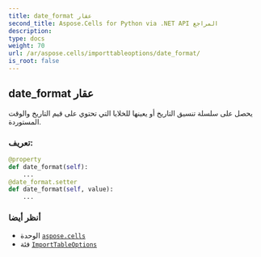 ```yaml
---
title: date_format عقار
second_title: Aspose.Cells for Python via .NET API المراجع
description:
type: docs
weight: 70
url: /ar/aspose.cells/importtableoptions/date_format/
is_root: false
---
```

##  date_format عقار

يحصل على سلسلة تنسيق التاريخ أو يعينها للخلايا التي تحتوي على قيم التاريخ والوقت المستوردة.
###  تعريف:
```python
@property
def date_format(self):
    ...
@date_format.setter
def date_format(self, value):
    ...
```

###  أنظر أيضا
* الوحدة [`aspose.cells`](../../)
* فئة [`ImportTableOptions`](/cells/python-net/ar/aspose.cells/importtableoptions)

